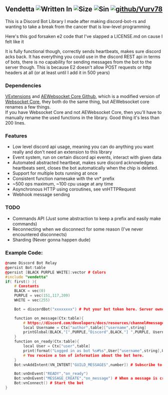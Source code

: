 ## Vendetta ![Written In](https://img.shields.io/badge/Written%20In-Expression2-blue?style=flat-square) ![Size](https://img.shields.io/github/repo-size/Vurv78/Vendetta-E2?color=red&label=Size&style=flat-square) ![Sin](https://img.shields.io/github/license/Vurv78/Vendetta-E2?color=green&label=License&style=flat-square) [![github/Vurv78](https://discordapp.com/api/guilds/824727565948157963/widget.png)](https://discord.gg/epJFC6cNsw)


This is a Discord Bot Library I made after making discord-bot-rs and wanting to take a break from the cancer that is low-level programming

Here's this god forsaken e2 code that I've slapped a LICENSE.md on cause I felt like it

It is fully functional though, correctly sends heartbeats, makes sure discord acks back. It has everything you could use in the discord REST api in terms of bots, there is no capability for sending messages from the bot to the server though. This is because E2 doesn't allow POST requests or http headers at all (or at least until I add it in 500 years)

### Dependencies
[VExtensions](https://github.com/Vurv78/VExtensions) and [AEWebsocket Core Github](https://github.com/Andrew-Eathan/aewebsocketcore), which is a modified version of [Websocket Core](https://steamcommunity.com/sharedfiles/filedetails/?id=1773811033), they both do the same thing, but AEWebsocket core renames a few things.  
If you have Websocket Core and not AEWebsocket Core, then you'll have to manually rename the used functions in the library. Good thing it's less than 200 lines.

### Features
* Low level discord api usage, meaning you can do anything you want really and don't need an extension to this library
* Event system, run on certain discord api events, interact with given data
* Automated abstracted heartbeat, makes sure discord acknowledges heartbeats sent, closes the bot automatically when the chip is deleted.
* Support for multiple bots running at once
* Consistent function namesake with the vn* prefix
* ~500 ops maximum, ~100 cpu usage at any time
* Asynchronous HTTP using coroutines, see vnHTTPRequest
* Webhook message sending

### TODO
* Commands API (Just some abstraction to keep a prefix and easily make commands)
* Reconnecting when we disconnect for some reason (I've never encountered disconnects)
* Sharding (Never gonna happen dude)

### Example Code:

```c++
@name Discord Bot Relay
@persist Bot:table
@persist [BLACK PURPLE WHITE]:vector # Colors
#include "vendetta"
if( first() ){
    # Constants
    BLACK = vec(0)
    PURPLE = vec(151,117,209)
    WHITE = vec(255)

    Bot = discordBot("xxxxxxxx") # Put your bot token here. Server owners can see it so..

    function on_message(Ctx:table){
        # https://discord.com/developers/docs/resources/channel#message-object
        local Username = Ctx["author",table]["username",string]
        printGlobal(BLACK,"[",PURPLE,"Discord",BLACK,"] ",PURPLE, Username, WHITE,": ", Ctx["content",string])
    }
    function on_ready(Ctx:table){
        local User = Ctx["user",table]
        print(format("Logged in as bot %s#%s",User["username",string],User["discriminator",string]))
        # You receive a ton of information about the bot here.
    }
    Bot:vnAddIntent(VN_INTENT["GUILD_MESSAGES",number]) # Subscribe to getting message events (MESSAGE_CREATE, etc)

    Bot:vnOnEvent("READY","on_ready")
    Bot:vnOnEvent("MESSAGE_CREATE","on_message") # When a message is created. (Can be made by a bot, system, user, webhook, so make sure you know which is which)
    Bot:vnConnect() # Start the bot
}
```
